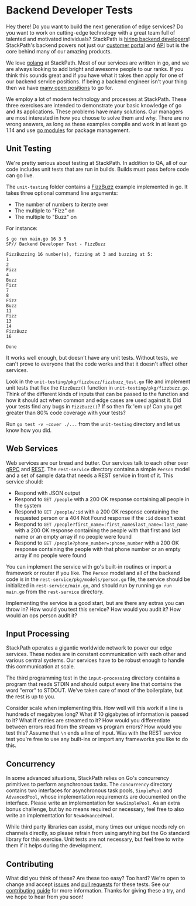 # Backend Developer Tests

Hey there! Do you want to build the next generation of edge services? Do you 
want to work on cutting-edge technology with a great team full of talented and 
motivated individuals? StackPath is [hiring backend developers](https://stackpath.applytojob.com/apply/)! 
StackPath's backend powers not just our [customer portal](https://control.stackpath.com) 
and [API](https://developer.stackpath.com/) but is the core behind many of our 
amazing products. 

We love [golang](https://golang.org/) at StackPath. Most of our services are 
written in go, and we are always looking to add bright and awesome people to our 
ranks. If you think this sounds great and if you have what it takes then 
apply for one of our backend service positions. If being a backend engineer isn't your 
thing then we have [many open positions](https://stackpath.applytojob.com/) to go for.

We employ a lot of modern technology and processes at StackPath. These three 
exercises are intended to demonstrate your basic knowledge of go and its 
applications. These problems have many solutions. Our managers are most interested in 
how you choose to solve them and why. There are no wrong answers, as long as 
these examples compile and work in at least go 1.14 and use [go modules](https://golang.org/ref/mod)
for package management.

## Unit Testing

We're pretty serious about testing at StackPath. In addition to QA, all of our 
code includes unit tests that are run in builds. Builds must pass before code 
can go live. 

The `unit-testing` folder contains a [FizzBuzz](https://imranontech.com/2007/01/24/using-fizzbuzz-to-find-developers-who-grok-coding/) 
example implemented in go. It takes three optional command line arguments:
- The number of numbers to iterate over
- The multiple to "Fizz" on
- The multiple to "Buzz" on

For instance:

```
$ go run main.go 16 3 5
SP// Backend Developer Test - FizzBuzz

FizzBuzzing 16 number(s), fizzing at 3 and buzzing at 5:
1
2
Fizz
4
Buzz
Fizz
7
8
Fizz
Buzz
11
Fizz
13
14
FizzBuzz
16

Done
```

It works well enough, but doesn't have any unit tests. Without tests, we can't 
prove to everyone that the code works and that it doesn't affect other services. 

Look in the `unit-testing/pkg/fizzbuzz/fizzbuzz_test.go` file and implement unit 
tests that flex the `FizzBuzz()` function in `unit-testing/pkg/fizzbuzz.go`. Think 
of the different kinds of inputs that can be passed to the function and how it 
should act when common and edge cases are used against it. Did your tests find 
any bugs in `FizzBuzz()`? If so then fix 'em up! Can you get greater than 80% 
code coverage with your tests? 

Run `go test -v -cover ./...` from the `unit-testing` directory and let us know 
how you did.

## Web Services

Web services are our bread and butter. Our services talk to each other over 
[gRPC](https://grpc.io/) and [REST](https://en.wikipedia.org/wiki/Representational_state_transfer). 
The `rest-service` directory contains a simple `Person` model and a set of 
sample data that needs a REST service in front of it. This service should:

- Respond with JSON output
- Respond to `GET /people` with a 200 OK response containing all people in the 
  system
- Respond to `GET /people/:id` with a 200 OK response containing the requested 
  person or a 404 Not Found response if the `:id` doesn't exist
- Respond to `GET /people?first_name=:first_name&last_name=:last_name` with a 
  200 OK response containing the people with that first and last name or an 
  empty array if no people were found
- Respond to `GET /people?phone_number=:phone_number` with a 200 OK response 
  containing the people with that phone number or an empty array if no people 
  were found

You can implement the service with go's built-in routines or import a framework 
or router if you like. The `Person` model and all of the backend code is in the 
`rest-service/pkg/models/person.go` file, the service should be initialized in 
`rest-service/main.go`, and should run by running `go run main.go` from the 
`rest-service` directory.

Implementing the service is a good start, but are there any extras you can throw 
in? How would you test this service? How would you audit it? How would an ops 
person audit it?

## Input Processing

StackPath operates a gigantic worldwide network to power our edge services. These 
nodes are in constant communication with each other and various central systems. 
Our services have to be robust enough to handle this communication at scale.

The third programming test in the `input-processing` directory contains a 
program that reads STDIN and should output every line that contains the word "error" 
to STDOUT. We've taken care of most of the boilerplate, but the rest is up to you. 

Consider scale when implementing this. How well will this work if a line is 
hundreds of megabytes long? What if 10 gigabytes of information is passed to it? 
What if entries are streamed to it? How would you differentiate between errors read 
from the stream vs program errors? How would you test this? Assume that `\n` ends a 
line of input. Was with the REST service test you're free to use any built-ins or 
import any frameworks you like to do this.

## Concurrency

In some advanced situations, StackPath relies on Go's concurrency primitives to
perform asynchronous tasks. The `concurrency` directory contains two interfaces for
asynchronous task pools, `SimplePool` and `AdvancedPool`, whose implementation
requirements are documented on the interface. Please write an implementation for
`NewSimplePool`. As an extra bonus challenge, but by no means required or necessary,
feel free to also write an implementation for `NewAdvancedPool`.

While third party libraries can assist, many times our unique needs rely on channels
directly, so please refrain from using anything but the Go standard library for this
exercise. Unit tests are not necessary, but feel free to write them if it helps
during the development.

## Contributing

What did you think of these? Are these too easy? Too hard? We're open to change 
and accept [issues](https://github.com/stackpath/backend-developer-tests/issues) 
and [pull requests](https://github.com/stackpath/backend-developer-tests/pulls) 
for these tests. See our [contributing guide](https://github.com/stackpath/backend-developer-tests/blob/master/.github/contributing.md) 
for more information. Thanks for giving these a try, and we hope to hear from you 
soon!
